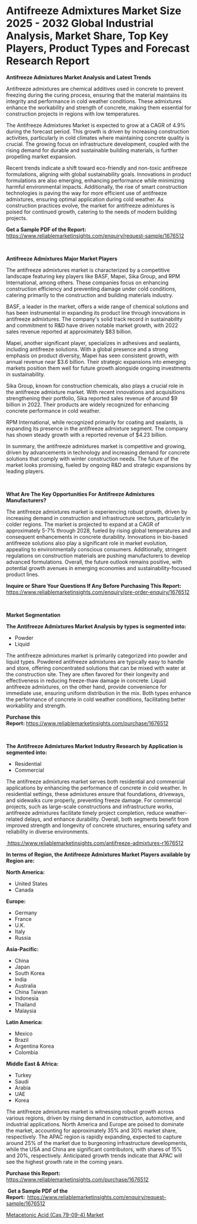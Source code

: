 <p><h1>Antifreeze Admixtures Market Size 2025 - 2032 Global Industrial Analysis, Market Share, Top Key Players, Product Types and Forecast Research Report</h1></p><p><strong>Antifreeze Admixtures Market Analysis and Latest Trends</strong></p>
<p><p>Antifreeze admixtures are chemical additives used in concrete to prevent freezing during the curing process, ensuring that the material maintains its integrity and performance in cold weather conditions. These admixtures enhance the workability and strength of concrete, making them essential for construction projects in regions with low temperatures.</p><p>The Antifreeze Admixtures Market is expected to grow at a CAGR of 4.9% during the forecast period. This growth is driven by increasing construction activities, particularly in cold climates where maintaining concrete quality is crucial. The growing focus on infrastructure development, coupled with the rising demand for durable and sustainable building materials, is further propelling market expansion.</p><p>Recent trends indicate a shift toward eco-friendly and non-toxic antifreeze formulations, aligning with global sustainability goals. Innovations in product formulations are also emerging, enhancing performance while minimizing harmful environmental impacts. Additionally, the rise of smart construction technologies is paving the way for more efficient use of antifreeze admixtures, ensuring optimal application during cold weather. As construction practices evolve, the market for antifreeze admixtures is poised for continued growth, catering to the needs of modern building projects.</p></p>
<p><strong>Get a Sample PDF of the Report:&nbsp;</strong> <a href="https://www.reliablemarketinsights.com/enquiry/request-sample/1676512?utm_campaign=2209&utm_medium=2&utm_source=Github&utm_content=ia&utm_term=24032025&utm_id=antifreeze-admixtures">https://www.reliablemarketinsights.com/enquiry/request-sample/1676512</a></p>
<p>&nbsp;</p>
<p><strong>Antifreeze Admixtures Major Market Players</strong></p>
<p><p>The antifreeze admixtures market is characterized by a competitive landscape featuring key players like BASF, Mapei, Sika Group, and RPM International, among others. These companies focus on enhancing construction efficiency and preventing damage under cold conditions, catering primarily to the construction and building materials industry.</p><p>BASF, a leader in the market, offers a wide range of chemical solutions and has been instrumental in expanding its product line through innovations in antifreeze admixtures. The company's solid track record in sustainability and commitment to R&D have driven notable market growth, with 2022 sales revenue reported at approximately $83 billion.</p><p>Mapei, another significant player, specializes in adhesives and sealants, including antifreeze solutions. With a global presence and a strong emphasis on product diversity, Mapei has seen consistent growth, with annual revenue near $3.6 billion. Their strategic expansions into emerging markets position them well for future growth alongside ongoing investments in sustainability.</p><p>Sika Group, known for construction chemicals, also plays a crucial role in the antifreeze admixture market. With recent innovations and acquisitions strengthening their portfolio, Sika reported sales revenue of around $9 billion in 2022. Their products are widely recognized for enhancing concrete performance in cold weather.</p><p>RPM International, while recognized primarily for coating and sealants, is expanding its presence in the antifreeze admixture segment. The company has shown steady growth with a reported revenue of $4.23 billion. </p><p>In summary, the antifreeze admixtures market is competitive and growing, driven by advancements in technology and increasing demand for concrete solutions that comply with winter construction needs. The future of the market looks promising, fueled by ongoing R&D and strategic expansions by leading players.</p></p>
<p>&nbsp;</p>
<p><strong>What Are The Key Opportunities For Antifreeze Admixtures Manufacturers?</strong></p>
<p><p>The antifreeze admixtures market is experiencing robust growth, driven by increasing demand in construction and infrastructure sectors, particularly in colder regions. The market is projected to expand at a CAGR of approximately 5-7% through 2028, fueled by rising global temperatures and consequent enhancements in concrete durability. Innovations in bio-based antifreeze solutions also play a significant role in market evolution, appealing to environmentally conscious consumers. Additionally, stringent regulations on construction materials are pushing manufacturers to develop advanced formulations. Overall, the future outlook remains positive, with potential growth avenues in emerging economies and sustainability-focused product lines.</p></p>
<p><strong>Inquire or Share Your Questions If Any Before Purchasing This Report:</strong> <a href="https://www.reliablemarketinsights.com/enquiry/pre-order-enquiry/1676512?utm_campaign=2209&utm_medium=2&utm_source=Github&utm_content=ia&utm_term=24032025&utm_id=antifreeze-admixtures">https://www.reliablemarketinsights.com/enquiry/pre-order-enquiry/1676512</a></p>
<p>&nbsp;</p>
<p><strong>Market Segmentation</strong></p>
<p><strong>The Antifreeze Admixtures Market Analysis by types is segmented into:</strong></p>
<p><ul><li>Powder</li><li>Liquid</li></ul></p>
<p><p>The antifreeze admixtures market is primarily categorized into powder and liquid types. Powdered antifreeze admixtures are typically easy to handle and store, offering concentrated solutions that can be mixed with water at the construction site. They are often favored for their longevity and effectiveness in reducing freeze-thaw damage in concrete. Liquid antifreeze admixtures, on the other hand, provide convenience for immediate use, ensuring uniform distribution in the mix. Both types enhance the performance of concrete in cold weather conditions, facilitating better workability and strength.</p></p>
<p><strong>Purchase this Report:&nbsp;</strong><a href="https://www.reliablemarketinsights.com/purchase/1676512?utm_campaign=2209&utm_medium=2&utm_source=Github&utm_content=ia&utm_term=24032025&utm_id=antifreeze-admixtures">https://www.reliablemarketinsights.com/purchase/1676512</a></p>
<p>&nbsp;</p>
<p><strong>The Antifreeze Admixtures Market Industry Research by Application is segmented into:</strong></p>
<p><ul><li>Residential</li><li>Commercial</li></ul></p>
<p><p>The antifreeze admixtures market serves both residential and commercial applications by enhancing the performance of concrete in cold weather. In residential settings, these admixtures ensure that foundations, driveways, and sidewalks cure properly, preventing freeze damage. For commercial projects, such as large-scale constructions and infrastructure works, antifreeze admixtures facilitate timely project completion, reduce weather-related delays, and enhance durability. Overall, both segments benefit from improved strength and longevity of concrete structures, ensuring safety and reliability in diverse environments.</p></p>
<p><a href="https://www.reliablemarketinsights.com/antifreeze-admixtures-r1676512?utm_campaign=2209&utm_medium=2&utm_source=Github&utm_content=ia&utm_term=24032025&utm_id=antifreeze-admixtures">&nbsp;https://www.reliablemarketinsights.com/antifreeze-admixtures-r1676512</a></p>
<p><strong>In terms of Region, the Antifreeze Admixtures Market Players available by Region are:</strong></p>
<p>
    <p> <strong> North America: </strong>
        <ul>
            <li>United States</li>
            <li>Canada</li>
        </ul>
        </p> 
    <p> <strong> Europe: </strong>
        <ul>
            <li>Germany</li>
            <li>France</li>
            <li>U.K.</li>
            <li>Italy</li>
            <li>Russia</li>
        </ul>
        </p> 
    <p> <strong> Asia-Pacific: </strong>
        <ul>
            <li>China</li>
            <li>Japan</li>
            <li>South Korea</li>
            <li>India</li>
            <li>Australia</li>
            <li>China Taiwan</li>
            <li>Indonesia</li>
            <li>Thailand</li>
            <li>Malaysia</li>
        </ul>
        </p> 
    <p> <strong> Latin America: </strong>
        <ul>
            <li>Mexico</li>
            <li>Brazil</li>
            <li>Argentina Korea</li>
            <li>Colombia</li>
        </ul>
        </p> 
    <p> <strong> Middle East & Africa: </strong>
        <ul>
            <li>Turkey</li>
            <li>Saudi</li>
            <li>Arabia</li>
            <li>UAE</li>
            <li>Korea</li>
        </ul>
    </p>
    </p>
<p><p>The antifreeze admixtures market is witnessing robust growth across various regions, driven by rising demand in construction, automotive, and industrial applications. North America and Europe are poised to dominate the market, accounting for approximately 35% and 30% market share, respectively. The APAC region is rapidly expanding, expected to capture around 25% of the market due to burgeoning infrastructure developments, while the USA and China are significant contributors, with shares of 15% and 20%, respectively. Anticipated growth trends indicate that APAC will see the highest growth rate in the coming years.</p></p>
<p><strong>Purchase this Report: </strong><a href="https://www.reliablemarketinsights.com/purchase/1676512?utm_campaign=2209&utm_medium=2&utm_source=Github&utm_content=ia&utm_term=24032025&utm_id=antifreeze-admixtures">https://www.reliablemarketinsights.com/purchase/1676512</a></p>
<p>&nbsp;<strong>Get a Sample PDF of the Report:&nbsp;&nbsp;</strong><a href="https://www.reliablemarketinsights.com/enquiry/request-sample/1676512?utm_campaign=2209&utm_medium=2&utm_source=Github&utm_content=ia&utm_term=24032025&utm_id=antifreeze-admixtures">https://www.reliablemarketinsights.com/enquiry/request-sample/1676512</a></p>
<p><strong></strong></p>
<p><p><a href="https://github.com/sca704osol/Market-Research-Report-List-1/blob/main/metacetonic-acid-cas-79-09-4-market.md?utm_campaign=2209&utm_medium=2&utm_source=Github&utm_content=ia&utm_term=24032025&utm_id=antifreeze-admixtures">Metacetonic Acid (Cas 79-09-4) Market</a></p></p>